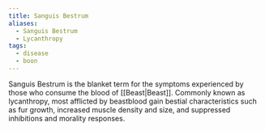 ```yaml
---
title: Sanguis Bestrum
aliases:
  - Sanguis Bestrum
  - Lycanthropy
tags:
  - disease
  - boon
---
```


Sanguis Bestrum is the blanket term for the symptoms experienced by those who consume the blood of [[Beast|Beast]]. Commonly known as lycanthropy, most afflicted by beastblood gain bestial characteristics such as fur growth, increased muscle density and size, and suppressed inhibitions and morality responses.